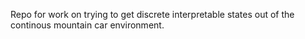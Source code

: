 Repo for work on trying to get discrete interpretable states out of the continous mountain car environment. 
